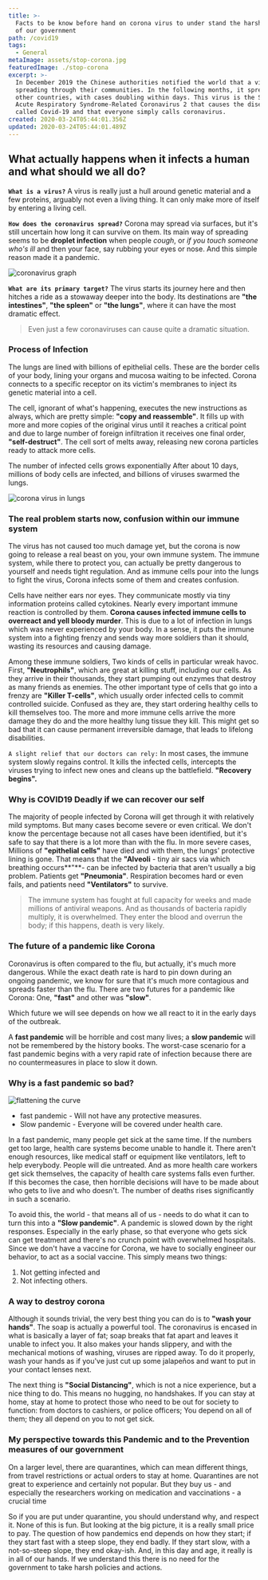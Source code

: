 ```yaml
---
title: >-
  Facts to be know before hand on corona virus to under stand the harsh policies
  of our government
path: /covid19
tags:
  - General
metaImage: assets/stop-corona.jpg
featuredImage: ./stop-corona
excerpt: >-
  In December 2019 the Chinese authorities notified the world that a virus was
  spreading through their communities. In the following months, it spread to
  other countries, with cases doubling within days. This virus is the Severe
  Acute Respiratory Syndrome-Related Coronavirus 2 that causes the disease
  called Covid-19 and that everyone simply calls coronavirus.
created: 2020-03-24T05:44:01.356Z
updated: 2020-03-24T05:44:01.489Z
---
```

<!--StartFragment-->

## What actually happens when it infects a human and what should we all do?

**`What is a virus?`** A virus is really just a hull around genetic material and a few proteins, arguably not even a living thing. It can only make more of itself by entering a living cell.

**`How does the coronavirus spread?`** Corona may spread via surfaces, but it's still uncertain how long it can survive on them. Its main way of spreading seems to be **droplet infection** when people *cough*, or *if you touch someone who's ill* and then your face, say rubbing your eyes or nose. And this simple reason made it a pandemic.

![coronavirus graph](assets/coronavirus-graph.gif "coronavirus graph")

**`What are its primary target?`** The virus starts its journey here and then hitches a ride as a stowaway deeper into the body. Its destinations are **"the intestines"**, **"the spleen"** or **"the lungs"**, where it can have the most dramatic effect. 

> Even just a few coronaviruses can cause quite a dramatic situation.

### Process of Infection

The lungs are lined with billions of epithelial cells. These are the border cells of your body, lining your organs and mucosa waiting to be infected. Corona connects to a specific receptor on its victim's membranes to inject its genetic material into a cell.

The cell, ignorant of what's happening, executes the new instructions as always, which are pretty simple: **"copy and reassemble"**. It fills up with more and more copies of the original virus until it reaches a critical point and due to large number of foreign infiltration it receives one final order, **"self-destruct"**. The cell sort of melts away, releasing new corona particles ready to attack more cells. 

The number of infected cells grows exponentially After about 10 days, millions of body cells are infected, and billions of viruses swarmed the lungs.

![corona virus in lungs](assets/coronavirus-in-the-lungs.jpg "corona virus in lungs")

### The real problem starts now, confusion within our immune system

The virus has not caused too much damage yet, but the corona is now going to release a real beast on you, your own immune system. The immune system, while there to protect you, can actually be pretty dangerous to yourself and needs tight regulation. And as immune cells pour into the lungs to fight the virus, Corona infects some of them and creates confusion.

Cells have neither ears nor eyes. They communicate mostly via tiny information proteins called cytokines. Nearly every important immune reaction is controlled by them. **Corona causes infected immune cells to overreact and yell bloody murder**. This is due to a lot of infection in lungs which was never experienced by your body. In a sense, it puts the immune system into a fighting frenzy and sends way more soldiers than it should, wasting its resources and causing damage. 

Among these immune soldiers, Two kinds of cells in particular wreak havoc. First, **"Neutrophils"**, which are great at killing stuff, including our cells. As they arrive in their thousands, they start pumping out enzymes that destroy as many friends as enemies. The other important type of cells that go into a frenzy are **"Killer T-cells"**, which usually order infected cells to commit controlled suicide. Confused as they are, they start ordering healthy cells to kill themselves too. The more and more immune cells arrive the more damage they do and the more healthy lung tissue they kill. This might get so bad that it can cause permanent irreversible damage, that leads to lifelong disabilities.

`A slight relief that our doctors can rely:` In most cases, the immune system slowly regains control. It kills the infected cells, intercepts the viruses trying to infect new ones and cleans up the battlefield. **"Recovery begins".**

### Why is COVID19 Deadly if we can recover our self 

The majority of people infected by Corona will get through it with relatively mild symptoms. But many cases become severe or even critical. We don't know the percentage because not all cases have been identified, but it's safe to say that there is a lot more than with the flu. In more severe cases, Millions of **"epithelial cells"** have died and with them, the lungs' protective lining is gone. That means that the **"Alveoli** - tiny air sacs via which breathing occurs**"**- can be infected by bacteria that aren't usually a big problem. Patients get **"Pneumonia"**. Respiration becomes hard or even fails, and patients need **"Ventilators"** to survive. 

> The immune system has fought at full capacity for weeks and made millions of antiviral weapons. And as thousands of bacteria rapidly multiply, it is overwhelmed. They enter the blood and overrun the body; if this happens, death is very likely. 

### The future of a pandemic like Corona

Coronavirus is often compared to the flu, but actually, it's much more dangerous. While the exact death rate is hard to pin down during an ongoing pandemic, we know for sure that it's much more contagious and spreads faster than the flu. There are two futures for a pandemic like Corona: One, **"fast"** and other was **"slow"**.

Which future we will see depends on how we all react to it in the early days of the outbreak.

A **fast pandemic** will be horrible and cost many lives; a **slow pandemic** will not be remembered by the history books. The worst-case scenario for a fast pandemic begins with a very rapid rate of infection because there are no countermeasures in place to slow it down.

### Why is a fast pandemic so bad?

![flattening the curve](assets/flattening-the-curve.jpg "flattening the curve")

* fast pandemic - Will not have any protective measures.
* Slow pandemic - Everyone will be covered under health care.

In a fast pandemic, many people get sick at the same time. If the numbers get too large, health care systems become unable to handle it. There aren't enough resources, like medical staff or equipment like ventilators, left to help everybody. People will die untreated. And as more health care workers get sick themselves, the capacity of health care systems falls even further. If this becomes the case, then horrible decisions will have to be made about who gets to live and who doesn't. The number of deaths rises significantly in such a scenario. 

To avoid this, the world - that means all of us - needs to do what it can to turn this into a **"Slow pandemic"**. A pandemic is slowed down by the right responses. Especially in the early phase, so that everyone who gets sick can get treatment and there's no crunch point with overwhelmed hospitals. Since we don't have a vaccine for Corona, we have to socially engineer our behavior, to act as a social vaccine. This simply means two things:

1. Not getting infected and
2. Not infecting others.

### A way to destroy corona

Although it sounds trivial, the very best thing you can do is to **"wash your hands"**. The soap is actually a powerful tool. The coronavirus is encased in what is basically a layer of fat; soap breaks that fat apart and leaves it unable to infect you. It also makes your hands slippery, and with the mechanical motions of washing, viruses are ripped away. To do it properly, wash your hands as if you've just cut up some jalapeños and want to put in your contact lenses next.

The next thing is **"Social Distancing"**, which is not a nice experience, but a nice thing to do. This means no hugging, no handshakes. If you can stay at home, stay at home to protect those who need to be out for society to function: from doctors to cashiers, or police officers; You depend on all of them; they all depend on you to not get sick.

### My perspective towards this Pandemic and to the Prevention measures of our government

On a larger level, there are quarantines, which can mean different things, from travel restrictions or actual orders to stay at home. Quarantines are not great to experience and certainly not popular. But they buy us - and especially the researchers working on medication and vaccinations - a crucial time

So if you are put under quarantine, you should understand why, and respect it. None of this is fun. But looking at the big picture, it is a really small price to pay. The question of how pandemics end depends on how they start; if they start fast with a steep slope, they end badly. If they start slow, with a not-so-steep slope, they end okay-ish. And, in this day and age, it really is in all of our hands. If we understand this there is no need for the government to take harsh policies and actions.

<!--EndFragment-->